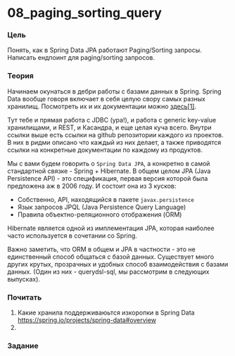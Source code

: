 # 08_paging_sorting_query

### Цель

Понять, как в Spring Data JPA работают Paging/Sorting запросы. Написать ендпоинт для paging/sorting запросов.

### Теория

Начинаем окунаться в дебри работы с базами данных в Spring. Spring Data вообще говоря включает в себя
целую свору самых разных хранилищ. Посмотреть их и их документации можно [здесь[1]](https://spring.io/projects/spring-data#overview).

Тут тебе и прямая работа с JDBC (ура!), и работа с generic key-value хранилищами, и REST, и Касандра, и еще целая куча всего.
Внутри ссылки выше есть ссылки на github репозитории каждого из проектов. В них в ридми описано что каждый из них делает, 
а также приводятся ссылки на конкретные документации по каждому из продуктов.

Мы с вами будем говорить о ```Spring Data JPA```, а конкретно в самой стандартной связке - Spring + Hibernate. В общем целом 
JPA (Java Persistence API) - это спецификация, первая версия которой была предложена аж в 2006 году. И состоит она из 3 кусков:
- Собственно, API, находящийся в пакете ```javax.persistence```
- Язык запросов JPQL (Java Persistence Query Language)
- Правила объектно-реляционного отображения (ORM)

Hibernate является одной из имплементация JPA, которая наиболее часто используется в сочетании со Spring.

Важно заметить, что ORM в общем и JPA в частности - это не единственный способ общаться с базой данных. Существует много 
других крутых, прозрачных и удобных способ взаимодействия с базами данных. (Один из них - querydsl-sql, мы рассмотрим в следующих 
выпусках).


### Почитать

1. Какие хранила поддерживаюьтся изкоропки в Spring Data https://spring.io/projects/spring-data#overview
2. 

### Задание

